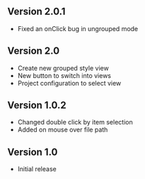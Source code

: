 ## Version 2.0.1

- Fixed an onClick bug in ungrouped mode

## Version 2.0

- Create new grouped style view
- New button to switch into views
- Project configuration to select view

## Version 1.0.2

- Changed double click by item selection
- Added on mouse over file path

## Version 1.0

- Initial release
